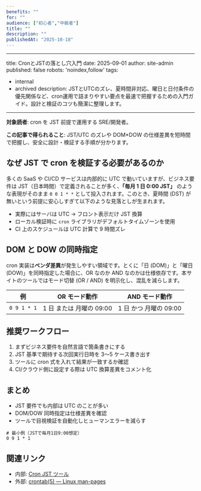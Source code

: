 ```yaml
---
benefits: ""
for: ""
audience: ["初心者","中級者"]
title: ""
description: ""
publishedAt: "2025-10-18"
---
```

---
title: CronとJSTの落とし穴入門
date: 2025-09-01
author: site-admin
published: false
robots: 'noindex,follow'
tags:
  - internal
  - archived
description: JSTとUTCのズレ、夏時間非対応、曜日と日付条件の優先関係など、cron運用で詰まりやすい要点を最速で把握するための入門ガイド。設計と検証のコツも簡潔に整理します。
---

**対象読者**: cron を JST 前提で運用する SRE/開発者。

**この記事で得られること**: JST/UTC のズレや DOM×DOW の仕様差異を短時間で把握し、安全に設計・検証する手順が分かります。

## なぜ JST で cron を検証する必要があるのか

多くの SaaS や CI/CD サービスは内部的に UTC で動いていますが、ビジネス要件は JST（日本時間）で定義されることが多く、**「毎月 1 日 0:00 JST」** のような表現がそのまま `0 0 1 * *` として投入されます。このとき、夏時間 (DST) が無いという前提に安心しすぎて以下のような見落としが生まれます。

- 実際にはサーバは UTC → フロント表示だけ JST 換算
- ローカル検証時に `cron` ライブラリがデフォルトタイムゾーンを使用
- CI 上のスケジュールは UTC 計算で 9 時間ズレ

## DOM と DOW の同時指定

cron 実装は**ベンダ差異**が発生しやすい領域です。とくに「日 (DOM)」と「曜日 (DOW)」を同時指定した場合に、OR なのか AND なのかは仕様依存です。本サイトのツールではモード切替 (OR / AND) を明示化し、混乱を減らします。

| 例          | OR モード動作            | AND モード動作         |
| ----------- | ------------------------ | ---------------------- |
| `0 9 1 * 1` | 1 日 または 月曜の 09:00 | 1 日 かつ 月曜の 09:00 |

## 推奨ワークフロー

1. まずビジネス要件を自然言語で箇条書きにする
2. JST 基準で期待する次回実行日時を 3〜5 ケース書き出す
3. ツールに cron 式を入れて結果が一致するか確認
4. CI/クラウド側に設定する際は UTC 換算差異をコメント化

## まとめ

- JST 要件でも内部は UTC のことが多い
- DOM/DOW 同時指定は仕様差異を確認
- ツールで目視検証を自動化しヒューマンエラーを減らす

```text
# 最小例（JSTで毎月1日9:00想定）
0 9 1 * 1
```

## 関連リンク

- 内部: [Cron JST ツール](/tools/cron-jst)
- 外部: [crontab(5) — Linux man-pages](https://man7.org/linux/man-pages/man5/crontab.5.html)
